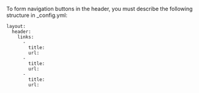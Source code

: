 To form navigation buttons in the header, you must describe the following structure in _config.yml:
```
layout:
  header:
    links:
      -
        title:
        url:
      -
        title:
        url:
      -
        title:
        url:
```
